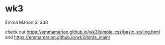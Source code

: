 # wk3
Emma Marion SI 338

check out https://emmamarion.github.io/wk3/simple_css/basic_styling.html
and https://emmamarion.github.io/wk3/birds_main/
